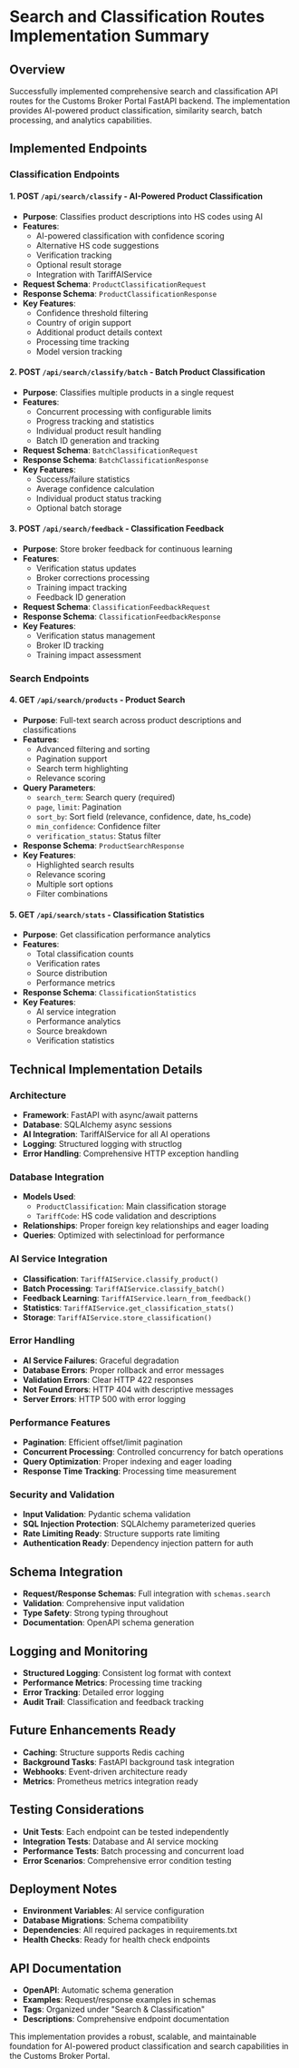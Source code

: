 # Search and Classification Routes Implementation Summary

## Overview
Successfully implemented comprehensive search and classification API routes for the Customs Broker Portal FastAPI backend. The implementation provides AI-powered product classification, similarity search, batch processing, and analytics capabilities.

## Implemented Endpoints

### Classification Endpoints

#### 1. POST `/api/search/classify` - AI-Powered Product Classification
- **Purpose**: Classifies product descriptions into HS codes using AI
- **Features**:
  - AI-powered classification with confidence scoring
  - Alternative HS code suggestions
  - Verification tracking
  - Optional result storage
  - Integration with TariffAIService
- **Request Schema**: `ProductClassificationRequest`
- **Response Schema**: `ProductClassificationResponse`
- **Key Features**:
  - Confidence threshold filtering
  - Country of origin support
  - Additional product details context
  - Processing time tracking
  - Model version tracking

#### 2. POST `/api/search/classify/batch` - Batch Product Classification
- **Purpose**: Classifies multiple products in a single request
- **Features**:
  - Concurrent processing with configurable limits
  - Progress tracking and statistics
  - Individual product result handling
  - Batch ID generation and tracking
- **Request Schema**: `BatchClassificationRequest`
- **Response Schema**: `BatchClassificationResponse`
- **Key Features**:
  - Success/failure statistics
  - Average confidence calculation
  - Individual product status tracking
  - Optional batch storage

#### 3. POST `/api/search/feedback` - Classification Feedback
- **Purpose**: Store broker feedback for continuous learning
- **Features**:
  - Verification status updates
  - Broker corrections processing
  - Training impact tracking
  - Feedback ID generation
- **Request Schema**: `ClassificationFeedbackRequest`
- **Response Schema**: `ClassificationFeedbackResponse`
- **Key Features**:
  - Verification status management
  - Broker ID tracking
  - Training impact assessment

### Search Endpoints

#### 4. GET `/api/search/products` - Product Search
- **Purpose**: Full-text search across product descriptions and classifications
- **Features**:
  - Advanced filtering and sorting
  - Pagination support
  - Search term highlighting
  - Relevance scoring
- **Query Parameters**:
  - `search_term`: Search query (required)
  - `page`, `limit`: Pagination
  - `sort_by`: Sort field (relevance, confidence, date, hs_code)
  - `min_confidence`: Confidence filter
  - `verification_status`: Status filter
- **Response Schema**: `ProductSearchResponse`
- **Key Features**:
  - Highlighted search results
  - Relevance scoring
  - Multiple sort options
  - Filter combinations

#### 5. GET `/api/search/stats` - Classification Statistics
- **Purpose**: Get classification performance analytics
- **Features**:
  - Total classification counts
  - Verification rates
  - Source distribution
  - Performance metrics
- **Response Schema**: `ClassificationStatistics`
- **Key Features**:
  - AI service integration
  - Performance analytics
  - Source breakdown
  - Verification statistics

## Technical Implementation Details

### Architecture
- **Framework**: FastAPI with async/await patterns
- **Database**: SQLAlchemy async sessions
- **AI Integration**: TariffAIService for all AI operations
- **Logging**: Structured logging with structlog
- **Error Handling**: Comprehensive HTTP exception handling

### Database Integration
- **Models Used**:
  - `ProductClassification`: Main classification storage
  - `TariffCode`: HS code validation and descriptions
- **Relationships**: Proper foreign key relationships and eager loading
- **Queries**: Optimized with selectinload for performance

### AI Service Integration
- **Classification**: `TariffAIService.classify_product()`
- **Batch Processing**: `TariffAIService.classify_batch()`
- **Feedback Learning**: `TariffAIService.learn_from_feedback()`
- **Statistics**: `TariffAIService.get_classification_stats()`
- **Storage**: `TariffAIService.store_classification()`

### Error Handling
- **AI Service Failures**: Graceful degradation
- **Database Errors**: Proper rollback and error messages
- **Validation Errors**: Clear HTTP 422 responses
- **Not Found Errors**: HTTP 404 with descriptive messages
- **Server Errors**: HTTP 500 with error logging

### Performance Features
- **Pagination**: Efficient offset/limit pagination
- **Concurrent Processing**: Controlled concurrency for batch operations
- **Query Optimization**: Proper indexing and eager loading
- **Response Time Tracking**: Processing time measurement

### Security and Validation
- **Input Validation**: Pydantic schema validation
- **SQL Injection Protection**: SQLAlchemy parameterized queries
- **Rate Limiting Ready**: Structure supports rate limiting
- **Authentication Ready**: Dependency injection pattern for auth

## Schema Integration
- **Request/Response Schemas**: Full integration with `schemas.search`
- **Validation**: Comprehensive input validation
- **Type Safety**: Strong typing throughout
- **Documentation**: OpenAPI schema generation

## Logging and Monitoring
- **Structured Logging**: Consistent log format with context
- **Performance Metrics**: Processing time tracking
- **Error Tracking**: Detailed error logging
- **Audit Trail**: Classification and feedback tracking

## Future Enhancements Ready
- **Caching**: Structure supports Redis caching
- **Background Tasks**: FastAPI background task integration
- **Webhooks**: Event-driven architecture ready
- **Metrics**: Prometheus metrics integration ready

## Testing Considerations
- **Unit Tests**: Each endpoint can be tested independently
- **Integration Tests**: Database and AI service mocking
- **Performance Tests**: Batch processing and concurrent load
- **Error Scenarios**: Comprehensive error condition testing

## Deployment Notes
- **Environment Variables**: AI service configuration
- **Database Migrations**: Schema compatibility
- **Dependencies**: All required packages in requirements.txt
- **Health Checks**: Ready for health check endpoints

## API Documentation
- **OpenAPI**: Automatic schema generation
- **Examples**: Request/response examples in schemas
- **Tags**: Organized under "Search & Classification"
- **Descriptions**: Comprehensive endpoint documentation

This implementation provides a robust, scalable, and maintainable foundation for AI-powered product classification and search capabilities in the Customs Broker Portal.